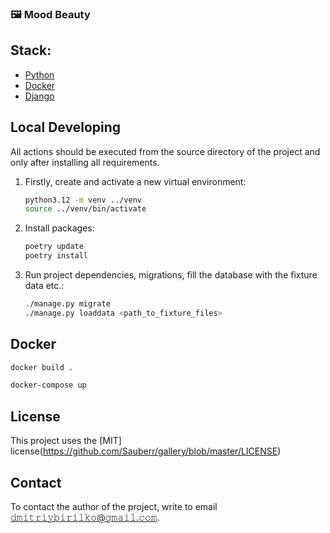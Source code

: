 ### 🖼 Mood Beauty

## Stack:

- [Python](https://www.python.org/downloads/)
- [Docker](https://www.docker.com/)
- [Django](https://www.djangoproject.com/)

## Local Developing

All actions should be executed from the source directory of the project and only after installing all requirements.

1. Firstly, create and activate a new virtual environment:
   ```bash
   python3.12 -m venv ../venv
   source ../venv/bin/activate
   ```
   
2. Install packages:
   ```bash
   poetry update
   poetry install
   ```
   
3. Run project dependencies, migrations, fill the database with the fixture data etc.:
   ```bash
   ./manage.py migrate
   ./manage.py loaddata <path_to_fixture_files> 
   ```
   
## Docker
   ```bash
   docker build .
   
   docker-compose up
   ```

## License

This project uses the [MIT] license(https://github.com/Sauberr/gallery/blob/master/LICENSE)

## Contact 

To contact the author of the project, write to email 𝚍𝚖𝚒𝚝𝚛𝚒𝚢𝚋𝚒𝚛𝚒𝚕𝚔𝚘@𝚐𝚖𝚊𝚒𝚕.𝚌𝚘𝚖.
